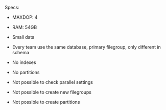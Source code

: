 Specs:
- MAXDOP: 4
- RAM: 54GB

- Small data
- Every team use the same database, primary filegroup, only different in schema
- No indexes
- No partitions
- Not possible to check parallel settings
- Not possible to create new filegroups
- Not possible to create partitions